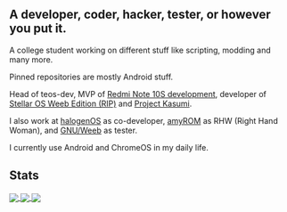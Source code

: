 A developer, coder, hacker, tester, or however you put it.
----------------------------------------------------------

A college student working on different stuff like scripting, modding and many more.

Pinned repositories are mostly Android stuff.

Head of teos-dev, MVP of <a href="https://github.com/RedmiNote10S">Redmi Note 10S development</a>, developer of <a href="https://github.com/Stellar-Weeb">Stellar OS Weeb Edition (RIP)</a> and <a href="https://github.com/ProjectKasumi">Project Kasumi</a>.

I also work at <a href="https://git.halogenos.org/halogenOS">halogenOS</a> as co-developer, <a href="https://github.com/amyROM">amyROM</a> as RHW (Right Hand Woman), and <a href="https://github.com/GNUWeeb">GNU/Weeb</a> as tester.

I currently use Android and ChromeOS in my daily life.

Stats
-----

<a href="https://github.com/windowz414">
  <img align="center" src="https://github-readme-stats-git-masterrstaa-rickstaa.vercel.app/api?username=windowz414&show_icons=true&theme=nord&include_all_commits=true)](https://github.com/windowz414" />
</a>
<a href="https://github.com/windowz414">
  <img align="center" src="https://github-readme-stats-git-masterrstaa-rickstaa.vercel.app/api/top-langs/?username=windowz414&langs_count=14&theme=nord&layout=compact" />
</a>
<a href="https://github.com/windowz414">
  <img align="center" src="https://github-readme-streak-stats.herokuapp.com?user=windowz414&theme=tokyonight&hide_border=true&date_format=M%20j%5B%2C%20Y%5D" />
</a>
